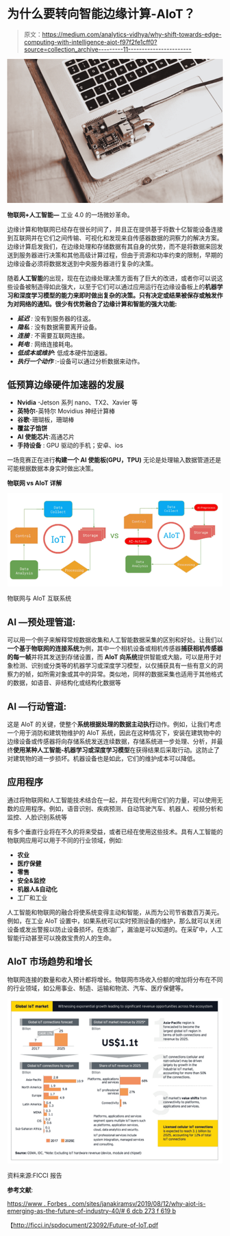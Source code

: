 # 为什么要转向智能边缘计算-AIoT？

> 原文：<https://medium.com/analytics-vidhya/why-shift-towards-edge-computing-with-intelligence-aiot-f97f2fe1cff0?source=collection_archive---------11----------------------->

![](img/ae6451f09588b2aff395226d65600d91.png)

**物联网+人工智能—** 工业 4.0 的一场微妙革命。

边缘计算和物联网已经存在很长时间了，并且正在提供基于将数十亿智能设备连接到互联网并在它们之间传输、可视化和发现来自传感器数据的洞察力的解决方案。边缘计算启发我们，在边缘处理和存储数据有其自身的优势，而不是将数据来回发送到服务器进行决策和其他高级计算过程，但由于资源和功率约束的限制，早期的边缘设备必须将数据发送到中央服务器进行复杂的决策。

随着**人工智能**的出现，现在在边缘处理决策方面有了巨大的改进，或者你可以说这些设备被制造得如此强大，以至于它们可以通过应用运行在边缘设备板上的**机器学习和深度学习模型的能力来即时做出复杂的决策。只有决定或结果被保存或触发作为对网络的通知。很少有优势融合了边缘计算和智能的强大功能:**

*   ***延迟*** *:* 没有到服务器的往返。
*   ***隐私*** *:* 没有数据需要离开设备。
*   ***连接*** *:* 不需要互联网连接。
*   ***耗电*** *:* 网络连接耗电。
*   ***低成本或维护:*** 低成本硬件加速器。
*   ***执行一个动作*** :-设备可以通过分析数据来动作。

## 低预算边缘硬件加速器的发展

*   **Nvidia** -Jetson 系列 nano、TX2、Xavier 等
*   **英特尔**-英特尔 Movidius 神经计算棒
*   **谷歌**-珊瑚板，珊瑚棒
*   **覆盆子馅饼**
*   **AI 使能芯片**:高通芯片
*   **手持设备** : GPU 驱动的手机；安卓、ios

一场竞赛正在进行**构建一个 AI 使能板(GPU，TPU)** 无论是处理输入数据管道还是可能根据数据本身实时做出决策。

**物联网 vs AIoT 详解**

![](img/cbea84866f0c569cf1553c271a61bf7a.png)

物联网与 AIoT 互联系统

## AI —预处理管道:

可以用一个例子来解释常规数据收集和人工智能数据采集的区别和好处。让我们以**一个基于物联网的连接系统**为例，其中一个相机设备或相机传感器**捕获相机传感器的每一帧**并将其发送到存储设置，而 **AIoT 向系统**提供智能或大脑，可以是用于对象检测、识别或分类等的机器学习或深度学习模型，以仅捕获具有一些有意义的洞察力的帧，如所需对象或其中的异常。类似地，同样的数据采集也适用于其他格式的数据，如语音、非结构化或结构化数据等

## AI —行动管道:

这是 AIoT 的关键，使整个**系统根据处理的数据主动执行**动作。例如，让我们考虑一个用于消防和建筑物维护的 AIoT 系统，因此在这种情况下，安装在建筑物中的边缘设备或传感器将向存储系统发送连续数据，存储系统进一步处理、分析，并最终**使用某种人工智能-机器学习或深度学习模型**在获得结果后采取行动。这防止了对建筑物的进一步损坏。机器设备也是如此，它们的维护成本可以降低。

## 应用程序

通过将物联网和人工智能技术结合在一起，并在现代利用它们的力量，可以使用无数的应用程序。例如，语音识别、疾病预测、自动驾驶汽车、机器人、视频分析和监控、人脸识别系统等

有多个垂直行业将在不久的将来受益，或者已经在使用这些技术。具有人工智能的物联网应用可以用于不同的行业领域，例如:

*   **农业**
*   **医疗保健**
*   **零售**
*   **安全&监控**
*   **机器人&自动化**
*   工厂和工业

人工智能和物联网的融合将使系统变得主动和智能，从而为公司节省数百万美元。例如，在工业 AIoT 设置中，如果系统可以实时预测设备的维护，那么就可以关闭设备或发出警报以防止设备损坏。在炼油厂，漏油是可以知道的。在采矿中，人工智能行动甚至可以挽救宝贵的人的生命。

## AIoT 市场趋势和增长

物联网连接的数量和收入预计都将增长。物联网市场收入份额的增加将分布在不同的行业领域，如公用事业、制造、运输和物流、汽车、医疗保健等。

![](img/7b5bb620b193344543010c6486c3f854.png)

资料来源:FICCI 报告

**参考文献**:

[https://www . Forbes . com/sites/janakiramsv/2019/08/12/why-aiot-is-emerging-as-the-future-of-industry-40/# 6 dcb 273 f 619 b](https://www.forbes.com/sites/janakirammsv/2019/08/12/why-aiot-is-emerging-as-the-future-of-industry-40/#6dcb273f619b)

【http://ficci.in/spdocument/23092/Future-of-IoT.pdf 